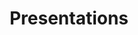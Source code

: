 ---
layout: presentation
title: "Presentations"
track: 1
start_time: 2023-05-25 14:50
end_time: 2023-05-25 16:50
---